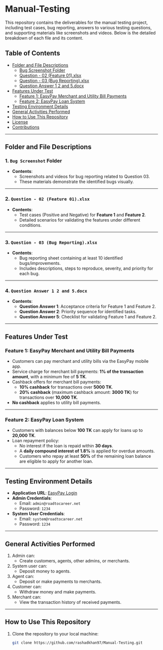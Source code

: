 # Manual-Testing

This repository contains the deliverables for the manual testing project, including test cases, bug reporting, answers to various testing questions, and supporting materials like screenshots and videos. Below is the detailed breakdown of each file and its content.

## Table of Contents
- [Folder and File Descriptions](#folder-and-file-descriptions)
  - [Bug Screenshot Folder](#1-bug-screenshot-folder)
  - [Question - 02 (Feature 01).xlsx](#2-question---02-feature-01xlsx)
  - [Question - 03 (Bug Reporting).xlsx](#3-question---03-bug-reportingxlsx)
  - [Question Answer 1 2 and 5.docx](#4-question-answer-1-2-and-5docx)
- [Features Under Test](#features-under-test)
  - [Feature 1: EasyPay Merchant and Utility Bill Payments](#feature-1-easypay-merchant-and-utility-bill-payments)
  - [Feature 2: EasyPay Loan System](#feature-2-easypay-loan-system)
- [Testing Environment Details](#testing-environment-details)
- [General Activities Performed](#general-activities-performed)
- [How to Use This Repository](#how-to-use-this-repository)
- [License](#license)
- [Contributions](#contributions)

---

## Folder and File Descriptions

### 1. `Bug Screenshot` Folder
- **Contents**: 
  - Screenshots and videos for bug reporting related to Question 03.
  - These materials demonstrate the identified bugs visually.

---

### 2. `Question - 02 (Feature 01).xlsx`
- **Contents**:
  - Test cases (Positive and Negative) for **Feature 1** and **Feature 2**.
  - Detailed scenarios for validating the features under different conditions.

---

### 3. `Question - 03 (Bug Reporting).xlsx`
- **Contents**:
  - Bug reporting sheet containing at least 10 identified bugs/improvements.
  - Includes descriptions, steps to reproduce, severity, and priority for each bug.

---

### 4. `Question Answer 1 2 and 5.docx`
- **Contents**:
  - **Question Answer 1**: Acceptance criteria for Feature 1 and Feature 2.
  - **Question Answer 2**: Priority sequence for identified tasks.
  - **Question Answer 5**: Checklist for validating Feature 1 and Feature 2.

---

## Features Under Test

### **Feature 1: EasyPay Merchant and Utility Bill Payments**
- Customers can pay merchant and utility bills via the EasyPay mobile app.
- Service charge for merchant bill payments: **1% of the transaction amount**, with a minimum fee of **5 TK**.
- Cashback offers for merchant bill payments:
  - **10% cashback** for transactions over **5000 TK**.
  - **20% cashback** (maximum cashback amount: **3000 TK**) for transactions over **10,000 TK**.
- **No cashback** applies to utility bill payments.

---

### **Feature 2: EasyPay Loan System**
- Customers with balances below **100 TK** can apply for loans up to **20,000 TK**.
- Loan repayment policy:
  - No interest if the loan is repaid within **30 days**.
  - A **daily compound interest of 1.8%** is applied for overdue amounts.
  - Customers who repay at least **50%** of the remaining loan balance are eligible to apply for another loan.

---

## Testing Environment Details
- **Application URL**: [EasyPay Login](https://master.d1zgfbpp372908.amplifyapp.com/login)
- **Admin Credentials**:
  - Email: `admin@roadtocareer.net`
  - Password: `1234`
- **System User Credentials**:
  - Email: `system@roadtocareer.net`
  - Password: `1234`

---

## General Activities Performed
1. Admin can:
   - Create customers, agents, other admins, or merchants.
2. System user can:
   - Deposit money to agents.
3. Agent can:
   - Deposit or make payments to merchants.
4. Customer can:
   - Withdraw money and make payments.
5. Merchant can:
   - View the transaction history of received payments.

---

## How to Use This Repository
1. Clone the repository to your local machine:
   ```bash
   git clone https://github.com/rashadkhan97/Manual-Testing.git
